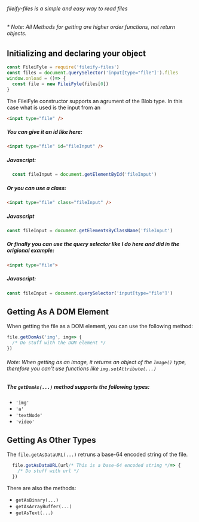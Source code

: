 ###### fileify-files is a simple and easy way to read files

###### * Note: All Methods for getting are higher order functions, not return objects.

## Initializing and declaring your object
 ```javascript
 const FileiFyle = require('fileify-files')
 const files = document.querySelector('input[type="file"]').files
 window.onload = ()=> {
   const file = new FileiFyle(files[0])
 }
 ```
 The FileiFyle constructor supports an agrument of the Blob type. In this case what is used is the input from an
 ```html
 <input type="file" />
```
##### You can give it an id like here:
```html
<input type="file" id="fileInput" />
```
##### Javascript:
```javascript
  const fileInput = document.getElementById('fileInput')
```
##### Or you can use a class:
```html
<input type="file" class="fileInput" />
```
##### Javascript
```javascript
const fileInput = document.getElementsByClassName('fileInput')
```
##### Or finally you can use the query selector like I do here and did in the origional example:
```html
<input type="file">
```
##### Javascript:
```javascript
const fileInput = document.querySelector('input[type="file"]')
```
## Getting As A DOM Element
When getting the file as a DOM element, you can use the following method:
```javascript
file.getDomAs('img', img=> {
  /* Do stuff with the DOM element */
})
```
###### Note: When getting as an image, it returns an object of the `Image()` type, therefore you can't use functions like `img.setAttribute(...)`

##### The `getDomAs(...)` method supports the following types:
* `'img'`
* `'a'`
* `'textNode'`
* `'video'`

## Getting As Other Types

The `file.getAsDataURL(...)` retruns a base-64 encoded string of the file.
```javascript
  file.getAsDataURL(url/* This is a base-64 encoded string */=> {
    /* Do stuff with url */
  })
```
There are also the methods:
* `getAsBinary(...)`
* `getAsArrayBuffer(...)`
* `getAsText(...)`
